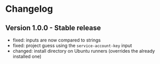 # Changelog

## Version 1.0.0 - Stable release
- fixed: inputs are now compared to strings
- fixed: project guess using the `service-account-key` input
- changed: install directory on Ubuntu runners (overrides the already installed one)
